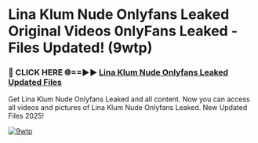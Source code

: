 # Lina Klum Nude Onlyfans Leaked Original Videos 0nlyFans Leaked - Files Updated! (9wtp)

<h3>🔴 CLICK HERE 🌐==►► <a href="https://tinyurl.com/52m3yx9h" rel="nofollow">Lina Klum Nude Onlyfans Leaked Updated Files</a></h3>

Get Lina Klum Nude Onlyfans Leaked and all content. Now you can access all videos and pictures of Lina Klum Nude Onlyfans Leaked. New Updated Files 2025!

[![9wtp](https://i.imgur.com/TnHtlc8.gif)](https://tinyurl.com/52m3yx9h)
